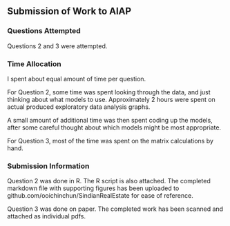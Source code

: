 ## Submission of Work to AIAP

### Questions Attempted

Questions 2 and 3 were attempted.

### Time Allocation

I spent about equal amount of time per question. 

For Question 2, some time was spent looking through the data, and just thinking about what models to use. Approximately 2 hours were spent on actual produced exploratory data analysis graphs.

A small amount of additional time was then spent coding up the models, after some careful thought about which models might be most appropriate.

For Question 3, most of the time was spent on the matrix calculations by hand. 

### Submission Information

Question 2 was done in R. The R script is also attached. The completed markdown file with supporting figures has been uploaded to github.com/ooichinchun/SindianRealEstate for ease of reference.

Question 3 was done on paper. The completed work has been scanned and attached as individual pdfs.

